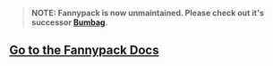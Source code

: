 > **NOTE: Fannypack is now unmaintained. Please check out it's successor [Bumbag](https://github.com/bumbag/bumbag-ui).**

## [Go to the Fannypack Docs](https://fannypack.style)

